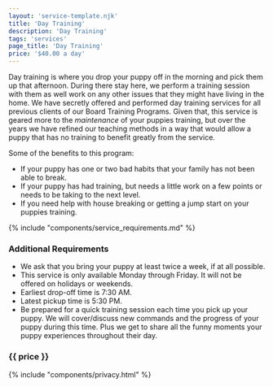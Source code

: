 ```yaml
---
layout: 'service-template.njk'
title: 'Day Training'
description: 'Day Training'
tags: 'services'
page_title: 'Day Training'
price: '$40.00 a day'
---
```


Day training is where you drop your puppy off in the morning and pick them up that afternoon. During there stay here, we perform a training session with them as well work on any other issues that they might have living in the home. We have secretly offered and performed day training services for all previous clients of our Board Training Programs. Given that, this service is geared more to the _maintenance_ of your puppies training, but over the years we have refined our teaching methods in a way that would allow a puppy that has no training to benefit greatly from the service. 

Some of the benefits to this program:
- If your puppy has one or two bad habits that your family has not been able to break.
- If your puppy has had training, but needs a little work on a few points or needs to be taking to the next level.
- If you need help with house breaking or getting a jump start on your puppies training.

{% include "components/service_requirements.md" %}

### Additional Requirements
- We ask that you bring your puppy at least twice a week, if at all possible.
- This service is only available Monday through Friday. It will not be offered on holidays or weekends.
- Earliest drop-off time is 7:30 AM.
- Latest pickup time is 5:30 PM.
- Be prepared for a quick training session each time you pick up your puppy. We will cover/discuss new commands and the progress of your puppy during this time. Plus we get to share all the funny moments your puppy experiences throughout their day.

### {{ price }}

{% include "components/privacy.html" %}
